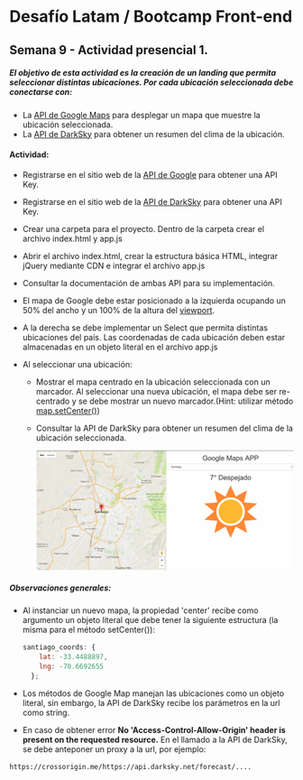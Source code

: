 # Desafío Latam / Bootcamp Front-end
## Semana 9 - Actividad presencial 1.

##### El objetivo de esta actividad es la creación de un landing que permita seleccionar distintas ubicaciones. Por cada ubicación seleccionada debe conectarse con:
- La [API de Google Maps](https://developers.google.com/maps/documentation/javascript/tutorial?hl=es) para desplegar un mapa que muestre la ubicación seleccionada.
- La [API de DarkSky](https://darksky.net/dev/) para obtener un resumen del clima de la ubicación.

#### Actividad:

- Registrarse en el sitio web de la [API de Google](https://developers.google.com/maps/documentation/javascript/tutorial?hl=es) para obtener una API Key.

- Registrarse en el sitio web de la [API de DarkSky](https://darksky.net/dev/) para obtener una API Key.

- Crear una carpeta para el proyecto. Dentro de la carpeta crear el archivo index.html y app.js

- Abrir el archivo index.html, crear la estructura básica HTML, integrar jQuery mediante CDN e integrar el archivo app.js

- Consultar la documentación de ambas API para su implementación.

- El mapa de Google debe estar posicionado a la izquierda ocupando un 50% del ancho y un 100% de la altura del [viewport](https://web-design-weekly.com/2014/11/18/viewport-units-vw-vh-vmin-vmax/).

- A la derecha se debe implementar un Select que permita distintas ubicaciones del país. Las coordenadas de cada ubicación deben estar almacenadas en un objeto literal en el archivo app.js

- Al seleccionar una ubicación:

  - Mostrar el mapa centrado en la ubicación seleccionada con un marcador. Al seleccionar una nueva ubicación, el mapa debe ser re-centrado y se debe mostrar un nuevo marcador.(Hint: utilizar método [map.setCenter()](https://www.w3schools.com/graphics/google_maps_events.asp))

  - Consultar la API de DarkSky para obtener un resumen del clima de la ubicación seleccionada.

    ![alt text](ss_1.png)

##### Observaciones generales:

  - Al instanciar un nuevo mapa, la propiedad 'center' recibe como argumento un objeto literal que debe tener la siguiente estructura (la misma para el método setCenter()):

    ~~~js
    santiago_coords: {
 		lat: -33.4488897,
 		lng: -70.6692655
 	  };
    ~~~

  - Los métodos de Google Map manejan las ubicaciones como un objeto literal, sin embargo, la API de DarkSky recibe los parámetros en la url como string.

  - En caso de obtener error __No 'Access-Control-Allow-Origin' header is present on the requested resource.__ En el llamado a la API de DarkSky, se debe anteponer un proxy a la url, por ejemplo:

  ~~~
  https://crossorigin.me/https://api.darksky.net/forecast/....
  ~~~
